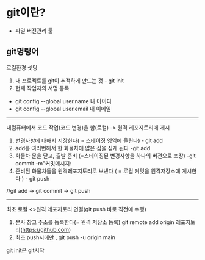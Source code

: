 # git이란?
- 파일 버전관리 툴

##  git명령어
로컬환경 셋팅
1. 내 프로젝트를 git이 추적하게 만드는 것 - git init
2. 현재 작업자의 서명 등록
- git config --global user.name 내 아이디
- git config --global user.email 내 이메일
---


내컴퓨터에서 코드 작업(코드 변경)을 함(로컬) -> 원격 레포지토리에 게시
1. 변경사항에 대해서 저장한다( = 스테이징 영역에 올린다)  - git add
2. add를 여러번해서 한 화물차에 많은 짐을 싣게 된다 -git add
3. 화물차 문을 닫고, 출발 준비 (=스테이징된 변경사항을 하나의 버전으로 포장) -git commit -m"커밋메시지:
4. 준비된 화물차들을 원격레포지토리로 보낸다 ( = 로컬 커밋을 원격저장소에 게시한다 ) - git push

//git add -> git commit -> git push

---
최초 로컬 <>원격 레포지토리 연결(git push 바로 직전에 수행)

1. 본사 창고 주소를 등록한다(= 원격 저장소 등록)
git remote add origin 레포지토리(https://github.com)
2. 최초 push시에만 , git push -u origin main


git init은 git시작


